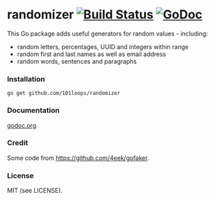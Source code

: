 randomizer [![Build Status](https://secure.travis-ci.org/101loops/randomizer.png)](https://travis-ci.org/101loops/randomizer) [![GoDoc](https://camo.githubusercontent.com/6bae67c5189d085c05271a127da5a4bbb1e8eb2c/68747470733a2f2f676f646f632e6f72672f6769746875622e636f6d2f736d61727479737472656574732f676f636f6e7665793f7374617475732e706e67)](http://godoc.org/github.com/101loops/randomizer)
=========

This Go package adds useful generators for random values - including:
- random letters, percentages, UUID and integers within range
- random first and last names as well as email address
- random words, sentences and paragraphs

### Installation
`go get github.com/101loops/randomizer`

### Documentation
[godoc.org](http://godoc.org/github.com/101loops/randomizer)

### Credit
Some code from https://github.com/4eek/gofaker.

### License
MIT (see LICENSE).
